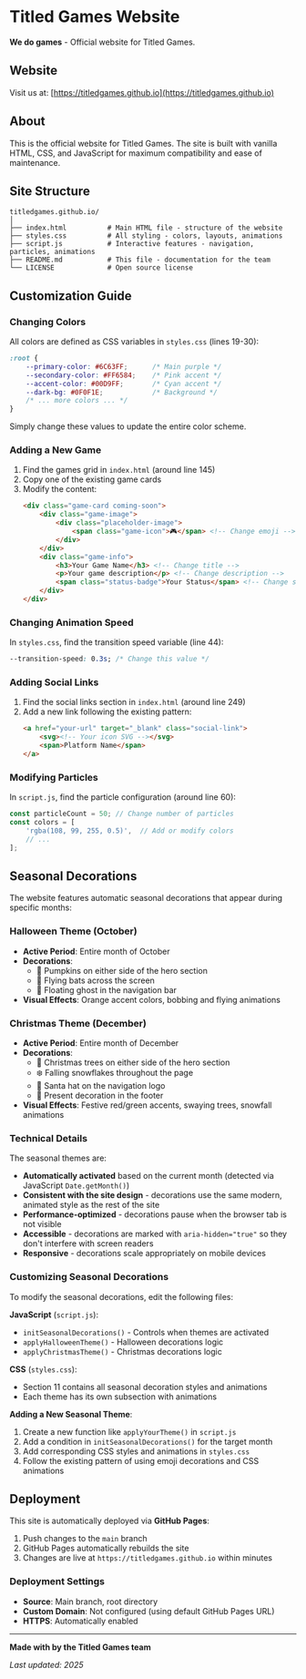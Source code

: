 # Titled Games Website

**We do games** - Official website for Titled Games.

## Website

Visit us at: [https://titledgames.github.io](https://titledgames.github.io)

## About

This is the official website for Titled Games. The site is built with vanilla HTML, CSS, and JavaScript for maximum compatibility and ease of maintenance.

## Site Structure

```
titledgames.github.io/
│
├── index.html          # Main HTML file - structure of the website
├── styles.css          # All styling - colors, layouts, animations
├── script.js           # Interactive features - navigation, particles, animations
├── README.md           # This file - documentation for the team
└── LICENSE             # Open source license
```

## Customization Guide

### Changing Colors

All colors are defined as CSS variables in `styles.css` (lines 19-30):

```css
:root {
    --primary-color: #6C63FF;      /* Main purple */
    --secondary-color: #FF6584;    /* Pink accent */
    --accent-color: #00D9FF;       /* Cyan accent */
    --dark-bg: #0F0F1E;            /* Background */
    /* ... more colors ... */
}
```

Simply change these values to update the entire color scheme.

### Adding a New Game

1. Find the games grid in `index.html` (around line 145)
2. Copy one of the existing game cards
3. Modify the content:
   ```html
   <div class="game-card coming-soon">
       <div class="game-image">
           <div class="placeholder-image">
               <span class="game-icon">🎮</span> <!-- Change emoji -->
           </div>
       </div>
       <div class="game-info">
           <h3>Your Game Name</h3> <!-- Change title -->
           <p>Your game description</p> <!-- Change description -->
           <span class="status-badge">Your Status</span> <!-- Change status -->
       </div>
   </div>
   ```

### Changing Animation Speed

In `styles.css`, find the transition speed variable (line 44):

```css
--transition-speed: 0.3s; /* Change this value */
```

### Adding Social Links

1. Find the social links section in `index.html` (around line 249)
2. Add a new link following the existing pattern:
   ```html
   <a href="your-url" target="_blank" class="social-link">
       <svg><!-- Your icon SVG --></svg>
       <span>Platform Name</span>
   </a>
   ```

### Modifying Particles

In `script.js`, find the particle configuration (around line 60):

```javascript
const particleCount = 50; // Change number of particles
const colors = [
    'rgba(108, 99, 255, 0.5)',  // Add or modify colors
    // ...
];
```

## Seasonal Decorations

The website features automatic seasonal decorations that appear during specific months:

### Halloween Theme (October)
- **Active Period**: Entire month of October
- **Decorations**:
  - 🎃 Pumpkins on either side of the hero section
  - 🦇 Flying bats across the screen
  - 👻 Floating ghost in the navigation bar
- **Visual Effects**: Orange accent colors, bobbing and flying animations

### Christmas Theme (December)
- **Active Period**: Entire month of December
- **Decorations**:
  - 🎄 Christmas trees on either side of the hero section
  - ❄️ Falling snowflakes throughout the page
  - 🎅 Santa hat on the navigation logo
  - 🎁 Present decoration in the footer
- **Visual Effects**: Festive red/green accents, swaying trees, snowfall animations

### Technical Details

The seasonal themes are:
- **Automatically activated** based on the current month (detected via JavaScript `Date.getMonth()`)
- **Consistent with the site design** - decorations use the same modern, animated style as the rest of the site
- **Performance-optimized** - decorations pause when the browser tab is not visible
- **Accessible** - decorations are marked with `aria-hidden="true"` so they don't interfere with screen readers
- **Responsive** - decorations scale appropriately on mobile devices

### Customizing Seasonal Decorations

To modify the seasonal decorations, edit the following files:

**JavaScript** (`script.js`):
- `initSeasonalDecorations()` - Controls when themes are activated
- `applyHalloweenTheme()` - Halloween decorations logic
- `applyChristmasTheme()` - Christmas decorations logic

**CSS** (`styles.css`):
- Section 11 contains all seasonal decoration styles and animations
- Each theme has its own subsection with animations

**Adding a New Seasonal Theme**:
1. Create a new function like `applyYourTheme()` in `script.js`
2. Add a condition in `initSeasonalDecorations()` for the target month
3. Add corresponding CSS styles and animations in `styles.css`
4. Follow the existing pattern of using emoji decorations and CSS animations

## Deployment

This site is automatically deployed via **GitHub Pages**:

1. Push changes to the `main` branch
2. GitHub Pages automatically rebuilds the site
3. Changes are live at `https://titledgames.github.io` within minutes

### Deployment Settings

- **Source**: Main branch, root directory
- **Custom Domain**: Not configured (using default GitHub Pages URL)
- **HTTPS**: Automatically enabled

---

**Made with by the Titled Games team**

*Last updated: 2025*
